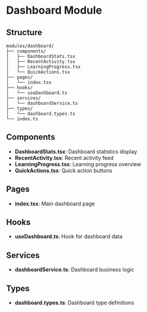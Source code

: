 # Dashboard Module

## Structure
```
modules/dashboard/
├── components/
│   ├── DashboardStats.tsx
│   ├── RecentActivity.tsx
│   ├── LearningProgress.tsx
│   └── QuickActions.tsx
├── pages/
│   └── index.tsx
├── hooks/
│   └── useDashboard.ts
├── services/
│   └── dashboardService.ts
├── types/
│   └── dashboard.types.ts
└── index.ts
```

## Components
- **DashboardStats.tsx**: Dashboard statistics display
- **RecentActivity.tsx**: Recent activity feed
- **LearningProgress.tsx**: Learning progress overview
- **QuickActions.tsx**: Quick action buttons

## Pages
- **index.tsx**: Main dashboard page

## Hooks
- **useDashboard.ts**: Hook for dashboard data

## Services
- **dashboardService.ts**: Dashboard business logic

## Types
- **dashboard.types.ts**: Dashboard type definitions 